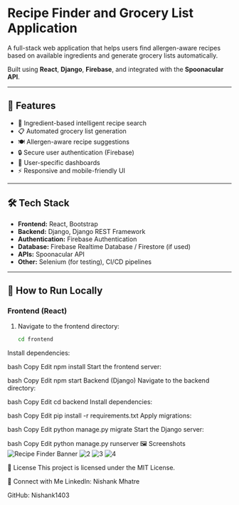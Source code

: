 # Recipe Finder and Grocery List Application

A full-stack web application that helps users find allergen-aware recipes based on available ingredients and generate grocery lists automatically.

Built using **React**, **Django**, **Firebase**, and integrated with the **Spoonacular API**.

---

## 🌟 Features

- 🔎 Ingredient-based intelligent recipe search
- 📋 Automated grocery list generation
- 🍽️ Allergen-aware recipe suggestions
- 🔒 Secure user authentication (Firebase)
- 📄 User-specific dashboards
- ⚡ Responsive and mobile-friendly UI

---

## 🛠️ Tech Stack

- **Frontend:** React, Bootstrap
- **Backend:** Django, Django REST Framework
- **Authentication:** Firebase Authentication
- **Database:** Firebase Realtime Database / Firestore (if used)
- **APIs:** Spoonacular API
- **Other:** Selenium (for testing), CI/CD pipelines

---

## 🚀 How to Run Locally

### Frontend (React)

1. Navigate to the frontend directory:
   ```bash
   cd frontend
Install dependencies:

bash
Copy
Edit
npm install
Start the frontend server:

bash
Copy
Edit
npm start
Backend (Django)
Navigate to the backend directory:

bash
Copy
Edit
cd backend
Install dependencies:

bash
Copy
Edit
pip install -r requirements.txt
Apply migrations:

bash
Copy
Edit
python manage.py migrate
Start the Django server:

bash
Copy
Edit
python manage.py runserver
🖼️ Screenshots
![Recipe Finder Banner](https://github.com/user-attachments/assets/89b9de45-c238-4c38-9b04-decaf84738f4)
![2](https://github.com/user-attachments/assets/88a6882c-888f-47ed-9e20-09b9084a05ca)
![3](https://github.com/user-attachments/assets/580ae711-6388-4766-a5c7-b5075e6f7700)
![4](https://github.com/user-attachments/assets/175de6d1-c7d9-45c1-bddd-b2d91ea767fb)


📜 License
This project is licensed under the MIT License.

🤝 Connect with Me
LinkedIn: Nishank Mhatre

GitHub: Nishank1403

